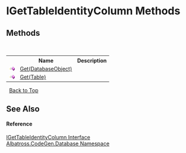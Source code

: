 # IGetTableIdentityColumn Methods
 


## Methods
&nbsp;<table><tr><th></th><th>Name</th><th>Description</th></tr><tr><td>![Public method](media/pubmethod.gif "Public method")</td><td><a href="67066435.md">Get(DatabaseObject)</a></td><td /></tr><tr><td>![Public method](media/pubmethod.gif "Public method")</td><td><a href="A9B49457.md">Get(Table)</a></td><td /></tr></table>&nbsp;
<a href="#igettableidentitycolumn-methods">Back to Top</a>

## See Also


#### Reference
<a href="2B29757D.md">IGetTableIdentityColumn Interface</a><br /><a href="E11F5D98.md">Albatross.CodeGen.Database Namespace</a><br />
